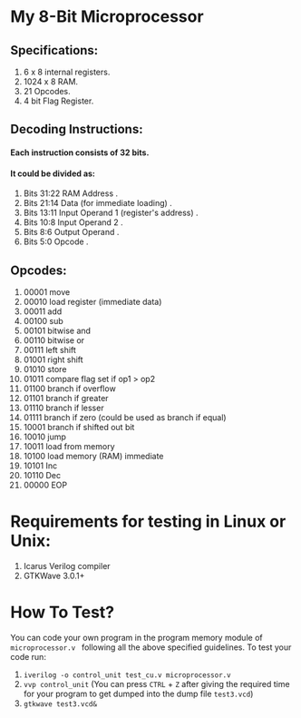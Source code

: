 # My 8-Bit Microprocessor

## Specifications:
1) 6 x 8 internal registers.
2) 1024 x 8 RAM.
3) 21 Opcodes.
4) 4 bit Flag Register.

## Decoding Instructions:
#### Each instruction consists of 32 bits.
#### It could be divided as:

1) Bits 31:22 RAM Address .
2) Bits 21:14 Data (for immediate loading) .
3) Bits 13:11 Input Operand 1 (register's address) .
4) Bits 10:8 Input Operand 2 . 
5) Bits 8:6 Output Operand .
6) Bits 5:0 Opcode .

## Opcodes:
1)  00001 move
2)  00010 load register (immediate data)
3)  00011 add
4)  00100 sub
5)  00101 bitwise and
6)  00110 bitwise or
7)  00111 left shift
8)  01001 right shift
9)  01010 store
10) 01011 compare flag set if op1 > op2
11) 01100 branch if overflow
12) 01101 branch if greater
13) 01110 branch if lesser
14) 01111 branch if zero (could be used as branch if equal)
15) 10001 branch if shifted out bit 
16) 10010 jump
17) 10011 load from memory
18) 10100 load memory (RAM) immediate
19) 10101 Inc
20) 10110 Dec
21) 00000 EOP                                       

# Requirements for testing in Linux or Unix:
1) Icarus Verilog compiler
2) GTKWave 3.0.1+

# How To Test?
You can code your own program in the program memory module of `microprocessor.v ` following all the above specified guidelines.
To test your code run:
1) `iverilog -o control_unit test_cu.v microprocessor.v`
2) `vvp control_unit` (You can press `CTRL` + `Z` after giving the required time for your program to get dumped into the dump file `test3.vcd`)
3) `gtkwave test3.vcd&`
